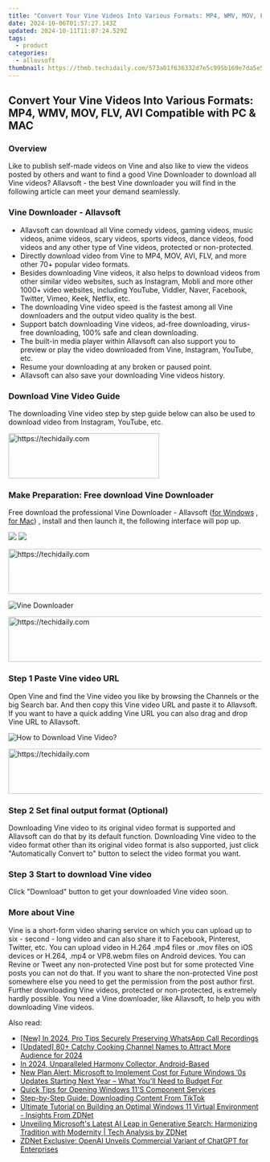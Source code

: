 ```yaml
---
title: "Convert Your Vine Videos Into Various Formats: MP4, WMV, MOV, FLV, AVI Compatible with PC & MAC"
date: 2024-10-06T01:57:27.143Z
updated: 2024-10-11T11:07:24.529Z
tags:
  - product
categories:
  - allavsoft
thumbnail: https://thmb.techidaily.com/573a01f636332d7e5c995b169e7da5e56cb9c949cb98537f68160223a0f7de27.jpg
---
```


## Convert Your Vine Videos Into Various Formats: MP4, WMV, MOV, FLV, AVI Compatible with PC & MAC

### Overview

Like to publish self-made videos on Vine and also like to view the videos posted by others and want to find a good Vine Downloader to download all Vine videos? Allavsoft - the best Vine downloader you will find in the following article can meet your demand seamlessly.

### Vine Downloader - Allavsoft

* Allavsoft can download all Vine comedy videos, gaming videos, music videos, anime videos, scary videos, sports videos, dance videos, food videos and any other type of Vine videos, protected or non-protected.
* Directly download video from Vine to MP4, MOV, AVI, FLV, and more other 70+ popular video formats.
* Besides downloading Vine videos, it also helps to download videos from other similar video websites, such as Instagram, Mobli and more other 1000+ video websites, including YouTube, Viddler, Naver, Facebook, Twitter, Vimeo, Keek, Netflix, etc.
* The downloading Vine video speed is the fastest among all Vine downloaders and the output video quality is the best.
* Support batch downloading Vine videos, ad-free downloading, virus-free downloading, 100% safe and clean downloading.
* The built-in media player within Allavsoft can also support you to preview or play the video downloaded from Vine, Instagram, YouTube, etc.
* Resume your downloading at any broken or paused point.
* Allavsoft can also save your downloading Vine videos history.

### Download Vine Video Guide

The downloading Vine video step by step guide below can also be used to download video from Instagram, YouTube, etc.

<!-- affiliate ads begin -->
<a href="https://aligracehair.sjv.io/c/5597632/1997690/19272" target="_top" id="1997690">
  <img src="//a.impactradius-go.com/display-ad/19272-1997690" border="0" alt="https://techidaily.com" width="300" height="90"/>
</a>
<img height="0" width="0" src="https://aligracehair.sjv.io/i/5597632/1997690/19272" style="position:absolute;visibility:hidden;" border="0" />
<!-- affiliate ads end -->

### Make Preparation: Free download Vine Downloader

Free download the professional Vine Downloader - Allavsoft ([for Windows](https://tools.techidaily.com/allavsoft/products/) , [for Mac](https://tools.techidaily.com/allavsoft/products/)) , install and then launch it, the following interface will pop up.

[![](https://www.allavsoft.com/how-to/../images/how-to/free-download-win.jpg)](https://tools.techidaily.com/allavsoft/products/) [![](https://www.allavsoft.com/how-to/../images/how-to/free-download-mac.jpg)](https://tools.techidaily.com/allavsoft/products/)

<!-- affiliate ads begin -->
<a href="https://aligracehair.sjv.io/c/5597632/1896546/19272" target="_top" id="1896546">
  <img src="//a.impactradius-go.com/display-ad/19272-1896546" border="0" alt="https://techidaily.com" width="728" height="90"/>
</a>
<img height="0" width="0" src="https://aligracehair.sjv.io/i/5597632/1896546/19272" style="position:absolute;visibility:hidden;" border="0" />
<!-- affiliate ads end -->

![Vine Downloader](https://www.allavsoft.com/how-to/../images/allavsoft/screen-shot-600.jpg)

<!-- affiliate ads begin -->
<a href="https://unicoeye.pxf.io/c/5597632/2134235/18498" target="_top" id="2134235">
  <img src="//a.impactradius-go.com/display-ad/18498-2134235" border="0" alt="https://techidaily.com" width="728" height="90"/>
</a>
<img height="0" width="0" src="https://unicoeye.pxf.io/i/5597632/2134235/18498" style="position:absolute;visibility:hidden;" border="0" />
<!-- affiliate ads end -->

### Step 1 Paste Vine video URL

Open Vine and find the Vine video you like by browsing the Channels or the big Search bar. And then copy this Vine video URL and paste it to Allavsoft. If you want to have a quick adding Vine URL you can also drag and drop Vine URL to Allavsoft.

![How to Download Vine Video?](https://www.allavsoft.com/how-to/../images/how-to/download-rtmp-video/download-rtmp-video.jpg)

<!-- affiliate ads begin -->
<a href="https://aligracehair.sjv.io/c/5597632/1997695/19272" target="_top" id="1997695">
  <img src="//a.impactradius-go.com/display-ad/19272-1997695" border="0" alt="https://techidaily.com" width="728" height="90"/>
</a>
<img height="0" width="0" src="https://aligracehair.sjv.io/i/5597632/1997695/19272" style="position:absolute;visibility:hidden;" border="0" />
<!-- affiliate ads end -->

### Step 2 Set final output format (Optional)

Downloading Vine video to its original video format is supported and Allavsoft can do that by its default function. Downloading Vine video to the video format other than its original video format is also supported, just click "Automatically Convert to" button to select the video format you want.

### Step 3 Start to download Vine video

Click "Download" button to get your downloaded Vine video soon.

### More about Vine

Vine is a short-form video sharing service on which you can upload up to six - second - long video and can also share it to Facebook, Pinterest, Twitter, etc. You can upload video in H.264 .mp4 files or .mov files on iOS devices or H.264, .mp4 or VP8.webm files on Android devices. You can Revine or Tweet any non-protected Vine post but for some protected Vine posts you can not do that. If you want to share the non-protected Vine post somewhere else you need to get the permission from the post author first. Further downloading Vine videos, protected or non-protected, is extremely hardly possible. You need a Vine downloader, like Allavsoft, to help you with downloading Vine videos.

<ins class="adsbygoogle"
     style="display:block"
     data-ad-format="autorelaxed"
     data-ad-client="ca-pub-7571918770474297"
     data-ad-slot="1223367746"></ins>

<ins class="adsbygoogle"
     style="display:block"
     data-ad-client="ca-pub-7571918770474297"
     data-ad-slot="8358498916"
     data-ad-format="auto"
     data-full-width-responsive="true"></ins>

<span class="atpl-alsoreadstyle">Also read:</span>
<div><ul>
<li><a href="https://screen-mirroring-recording.techidaily.com/new-in-2024-pro-tips-securely-preserving-whatsapp-call-recordings/"><u>[New] In 2024, Pro Tips Securely Preserving WhatsApp Call Recordings</u></a></li>
<li><a href="https://facebook-video-share.techidaily.com/updated-80plus-catchy-cooking-channel-names-to-attract-more-audience-for-2024/"><u>[Updated] 80+ Catchy Cooking Channel Names to Attract More Audience for 2024</u></a></li>
<li><a href="https://fox-hovers.techidaily.com/in-2024-unparalleled-harmony-collector-android-based/"><u>In 2024, Unparalleled Harmony Collector, Android-Based</u></a></li>
<li><a href="https://win-alternatives.techidaily.com/new-plan-alert-microsoft-to-implement-cost-for-future-windows-0s-updates-starting-next-year-what-youll-need-to-budget-for/"><u>New Plan Alert: Microsoft to Implement Cost for Future Windows ˈ0s Updates Starting Next Year – What You'll Need to Budget For</u></a></li>
<li><a href="https://win11.techidaily.com/quick-tips-for-opening-windows-11s-component-services/"><u>Quick Tips for Opening Windows 11'S Component Services</u></a></li>
<li><a href="https://win-exclusive.techidaily.com/step-by-step-guide-downloading-content-from-tiktok/"><u>Step-by-Step Guide: Downloading Content From TikTok</u></a></li>
<li><a href="https://win-alternatives.techidaily.com/ultimate-tutorial-on-building-an-optimal-windows-11-virtual-environment-insights-from-zdnet/"><u>Ultimate Tutorial on Building an Optimal Windows 11 Virtual Environment - Insights From ZDNet</u></a></li>
<li><a href="https://win-alternatives.techidaily.com/unveiling-microsofts-latest-ai-leap-in-generative-search-harmonizing-tradition-with-modernity-tech-analysis-by-zdnet/"><u>Unveiling Microsoft's Latest AI Leap in Generative Search: Harmonizing Tradition with Modernity | Tech Analysis by ZDNet</u></a></li>
<li><a href="https://win-alternatives.techidaily.com/zdnet-exclusive-openai-unveils-commercial-variant-of-chatgpt-for-enterprises/"><u>ZDNet Exclusive: OpenAI Unveils Commercial Variant of ChatGPT for Enterprises</u></a></li>
</ul></div>

